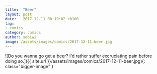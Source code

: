 ```yaml
---
title:  "Beer"
layout: post
date:   2017-12-11 08:19:02 +0100
tag:
- comics
category: comics
author: sebiwi
image: /assets/images/comics/2017-12-11-beer.jpg
---
```


![Do you wanna go get a beer? I'd rather suffer excruciating pain before doing so.]({{ site.url }}/assets/images/comics/2017-12-11-beer.jpg){: class="bigger-image" }
